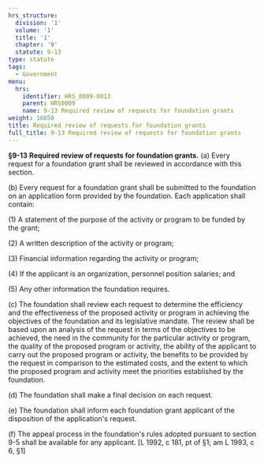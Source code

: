 ```yaml
---
hrs_structure:
  division: '1'
  volume: '1'
  title: '1'
  chapter: '9'
  statute: 9-13
type: statute
tags:
  - Government
menu:
  hrs:
    identifier: HRS_0009-0013
    parent: HRS0009
    name: 9-13 Required review of requests for foundation grants
weight: 16050
title: Required review of requests for foundation grants
full_title: 9-13 Required review of requests for foundation grants
---
```

**§9-13** **Required review of requests for foundation grants.** (a) Every request for a foundation grant shall be reviewed in accordance with this section.

(b) Every request for a foundation grant shall be submitted to the foundation on an application form provided by the foundation. Each application shall contain:

(1) A statement of the purpose of the activity or program to be funded by the grant;

(2) A written description of the activity or program;

(3) Financial information regarding the activity or program;

(4) If the applicant is an organization, personnel position salaries; and

(5) Any other information the foundation requires.

(c) The foundation shall review each request to determine the efficiency and the effectiveness of the proposed activity or program in achieving the objectives of the foundation and its legislative mandate. The review shall be based upon an analysis of the request in terms of the objectives to be achieved, the need in the community for the particular activity or program, the quality of the proposed program or activity, the ability of the applicant to carry out the proposed program or activity, the benefits to be provided by the request in comparison to the estimated costs, and the extent to which the proposed program and activity meet the priorities established by the foundation.

(d) The foundation shall make a final decision on each request.

(e) The foundation shall inform each foundation grant applicant of the disposition of the application's request.

(f) The appeal process in the foundation's rules adopted pursuant to section 9-5 shall be available for any applicant. [L 1992, c 181, pt of §1; am L 1993, c 6, §1]